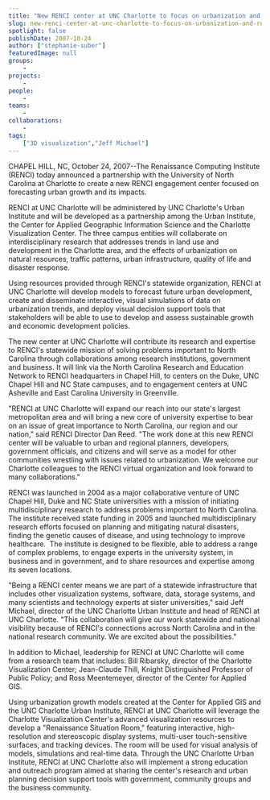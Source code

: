 ```yaml
---
title: "New RENCI center at UNC Charlotte to focus on urbanization and regional growth"
slug: new-renci-center-at-unc-charlotte-to-focus-on-urbanization-and-regional-growth
spotlight: false
publishDate: 2007-10-24
author: ["stephanie-suber"]
featuredImage: null
groups:
    - 
projects:
    - 
people:
    - 
teams: 
    - 
collaborations:
    - 
tags:
    ["3D visualization","Jeff Michael"]
---
```

CHAPEL HILL, NC, October 24, 2007--The Renaissance Computing Institute (RENCI) today announced a partnership with the University of North Carolina at Charlotte to create a new RENCI engagement center focused on forecasting urban growth and its impacts.



RENCI at UNC Charlotte will be administered by UNC Charlotte's Urban Institute and will be developed as a partnership among the Urban Institute, the Center for Applied Geographic Information Science and the Charlotte Visualization Center. The three campus entities will collaborate on interdisciplinary research that addresses trends in land use and development in the Charlotte area, and the effects of urbanization on natural resources, traffic patterns, urban infrastructure, quality of life and disaster response.

Using resources provided through RENCI's statewide organization, RENCI at UNC Charlotte will develop models to forecast future urban development, create and disseminate interactive, visual simulations of data on urbanization trends, and deploy visual decision support tools that stakeholders will be able to use to develop and assess sustainable growth and economic development policies.

The new center at UNC Charlotte will contribute its research and expertise to RENCI's statewide mission of solving problems important to North Carolina through collaborations among research institutions, government and business. It will link via the North Carolina Research and Education Network to RENCI headquarters in Chapel Hill, to centers on the Duke, UNC Chapel Hill and NC State campuses, and to engagement centers at UNC Asheville and East Carolina University in Greenville.

"RENCI at UNC Charlotte will expand our reach into our state's largest metropolitan area and will bring a new core of university expertise to bear on an issue of great importance to North Carolina, our region and our nation," said RENCI Director Dan Reed. "The work done at this new RENCI center will be valuable to urban and regional planners, developers, government officials, and citizens and will serve as a model for other communities wrestling with issues related to urbanization. We welcome our Charlotte colleagues to the RENCI virtual organization and look forward to many collaborations."

RENCI was launched in 2004 as a major collaborative venture of UNC Chapel Hill, Duke and NC State universities with a mission of initiating multidisciplinary research to address problems important to North Carolina. The institute received state funding in 2005 and launched multidisciplinary research efforts focused on planning and mitigating natural disasters, finding the genetic causes of disease, and using technology to improve healthcare.  The institute is designed to be flexible, able to address a range of complex problems, to engage experts in the university system, in business and in government, and to share resources and expertise among its seven locations.

"Being a RENCI center means we are part of a statewide infrastructure that includes other visualization systems, software, data, storage systems, and many scientists and technology experts at sister universities," said Jeff Michael, director of the UNC Charlotte Urban Institute and head of RENCI at UNC Charlotte. "This collaboration will give our work statewide and national visibility because of RENCI's connections across North Carolina and in the national research community. We are excited about the possibilities."

In addition to Michael, leadership for RENCI at UNC Charlotte will come from a research team that includes: Bill Ribarsky, director of the Charlotte Visualization Center; Jean-Claude Thill, Knight Distinguished Professor of Public Policy; and Ross Meentemeyer, director of the Center for Applied GIS.

Using urbanization growth models created at the Center for Applied GIS and the UNC Charlotte Urban Institute, RENCI at UNC Charlotte will leverage the Charlotte Visualization Center's advanced visualization resources to develop a "Renaissance Situation Room," featuring interactive, high-resolution and stereoscopic display systems, multi-user touch-sensitive surfaces, and tracking devices. The room will be used for visual analysis of models, simulations and real-time data. Through the UNC Charlotte Urban Institute, RENCI at UNC Charlotte also will implement a strong education and outreach program aimed at sharing the center's research and urban planning decision support tools with government, community groups and the business community.
